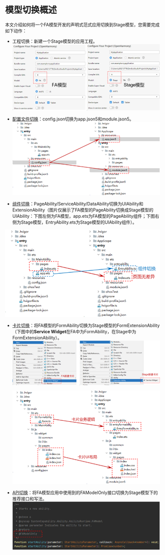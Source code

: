 # 模型切换概述


本文介绍如何将一个FA模型开发的声明式范式应用切换到Stage模型，您需要完成如下动作：


- 工程切换：新建一个Stage模型的应用工程。
  ![model-switch-overview1](figures/model-switch-overview1.png)

- [配置文件切换](configuration-file-diff.md)：config.json切换为app.json5和module.json5。
  ![model-switch-overview2](figures/model-switch-overview2.png)

- [组件切换](pageability-switch.md)：PageAbility/ServiceAbility/DataAbility切换为UIAbility和ExtensionAbility（图片仅展示了FA模型的PageAbility切换成Stage模型的UIAbility：下图左侧为FA模型，app.ets为FA模型的PageAbility组件；下图右侧为Stage模型，EntryAbility.ets为Stage模型的UIAbility组件）。
  
![model-switch-overview3](figures/model-switch-overview3.png)
  
- [卡片切换](widget-switch.md)：将FA模型的FormAbility切换为Stage模型的FormExtensionAbility（下图中的**Service Widget**在FA中为FormAbility，在Stage中为FormExtensionAbility）。
  ![model-switch-overview4](figures/model-switch-overview4.png)

  ![model-switch-overview5](figures/model-switch-overview5.png)

- [API切换](api-switch-overview.md)：将FA模型应用中使用到的FAModelOnly接口切换为Stage模型下的推荐接口和写法。
  ![model-switch-overview6](figures/model-switch-overview6.png)
